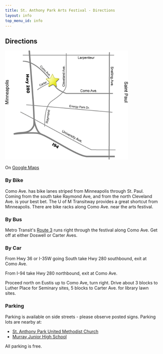 ```yaml
---
title: St. Anthony Park Arts Festival - Directions
layout: info
top_menu_id: info
---
```

<script>$("#directions").addClass("on");</script>

## Directions

<img class="plainpic rightpic" width='400' src='/images/Map.gif'>

On [Google Maps](http://g.co/maps/e4sk4)

### By Bike

Como Ave. has bike lanes striped from Minneapolis through St. Paul. Coming from the south take Raymond Ave, and from the north Cleveland Ave. is your best bet. The U of M Transitway provides a great shortcut from Minneapolis. There are bike racks along Como Ave. near the arts festival.

### By Bus

Metro Transit's [Route 3](http://metrotransit.org/schedules/webschedules.aspx?route=3) runs right through the festival along Como Ave. Get off at either Doswell or Carter Aves.
 
### By Car 

From Hwy 36 or I-35W going South take Hwy 280 southbound, exit at Como Ave. 

From I-94 take Hwy 280 northbound, exit at Como Ave. 

Proceed north on Eustis up to Como Ave, turn right. 
Drive about 3 blocks to Luther Place for Seminary sites, 5 blocks to Carter Ave. for library lawn sites. 

### Parking

Parking is available on side streets - please observe posted signs.
Parking lots are nearby at:
  
  - [St. Anthony Park United Methodist Church](http://g.co/maps/aq4us)
  - [Murray Junior High School](http://g.co/maps/ag63s)

All parking is free.
